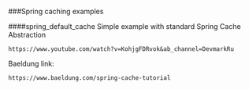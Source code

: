 ###Spring caching examples

####spring_default_cache
Simple example with standard Spring Cache Abstraction

    https://www.youtube.com/watch?v=KohjgFDRvok&ab_channel=DevmarkRu

Baeldung link:

    https://www.baeldung.com/spring-cache-tutorial
